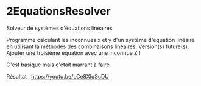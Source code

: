 # 2EquationsResolver

Solveur de systèmes d'équations linéaires

Programme calculant les inconnues x et y d'un système d'équation linéaire en utilisant la méthodes des combinaisons linéaires. Version(s) future(s): Ajouter une troisième équation avec une inconnue Z !

C'est basique mais c'était marrant à faire. 

Résultat : https://youtu.be/LCe8XlqSuDU
